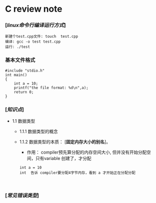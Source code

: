 # C review note

### [***linux命令行编译运行方式***]
```
新建个test.cpp文件: touch  test.cpp
编译: gcc -o test test.cpp
运行: ./test
```

### 基本文件格式
```
#include "stdio.h"
int main()
{
    int a = 10;
    printf("the file format: %d\n",a);
    return 0;
}
```
### [***知识点***]
- 1.1 数据类型
  - 1.1.1 数据类型的概念
  
  - 1.1.2 数据类型的本质： [**固定内存大小的别名**]。
  
       - 作用： compiler预先算分配的内存空间大小, 但并没有开始分配空间，只有variable 创建了，才分配

       ```
       int a = 10
       int  告诉 compiler要分配4字节内存，看到 a 才开始正在分配分配
       ```
       
       

###  [***常见错误类型***]
#### 
